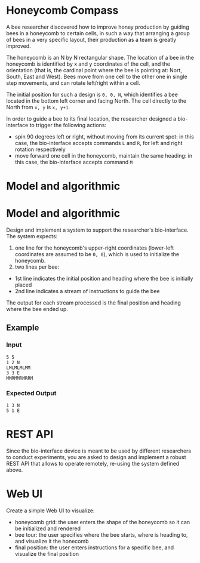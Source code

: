 # Honeycomb Compass

A bee researcher discovered how to improve honey production by guiding bees in a honeycomb to certain cells, in such a way that arranging a group of bees in a very specific layout, their production as a team is greatly improved.

The honeycomb is an N by N rectangular shape. The location of a bee in the honeycomb is identified by x and y coordinates of the cell, and the orientation (that is, the cardinal point where the bee is pointing at: Nort, South, East and West). Bees move from one cell to the other one in single step movements, and can rotate left/right within a cell.

The initial position for such a design is `0, 0, N`, which identifies a bee located in the bottom left corner and facing North. The cell directly to the North from `x, y` is `x, y+1`.

In order to guide a bee to its final location, the researcher designed a bio-interface to trigger the following actions:
- spin 90 degrees left or right, without moving from its current spot: in this case, the bio-interface accepts commands `L` and `R`, for left and right rotation respectively
- move forward one cell in the honeycomb, maintain the same heading: in this case, the bio-interface accepts command `M`

# Model and algorithmic

# Model and algorithmic

Design and implement a system to support the researcher's bio-interface. 
The system expects:
1. one line for the honeycomb's upper-right coordinates (lower-left coordinates are assumed to be `0, 0`), which is used to initialize the honeycomb.
2. two lines per bee: 
- 1st line indicates the initial position and heading where the bee is initially placed
- 2nd line indicates a stream of instructions to guide the bee

The output for each stream processed is the final position and heading where the bee ended up.

## Example
### Input
```
5 5
1 2 N
LMLMLMLMM
3 3 E
MMRMMRMRRM
```
### Expected Output
```
1 3 N
5 1 E
````

# REST API
Since the bio-interface device is meant to be used by different researchers to conduct experiments, you are asked to design and implement a robust REST API that allows to operate remotely, re-using the system defined above.

# Web UI
Create a simple Web UI to visualize:
- honeycomb grid: the user enters the shape of the honeycomb so it can be initialized and rendered
- bee tour: the user specifies where the bee starts, where is heading to, and visualize it the honecomb
- final position: the user enters instructions for a specific bee, and visualize the final position
